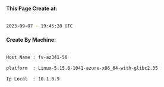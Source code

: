 
   
#### This Page Create at:

```bash

2023-09-07 - 19:45:28 UTC

```

#### Create By Machine:

```bash

Host Name : fv-az341-50

platform  : Linux-5.15.0-1041-azure-x86_64-with-glibc2.35

Ip Local  : 10.1.0.9

```

